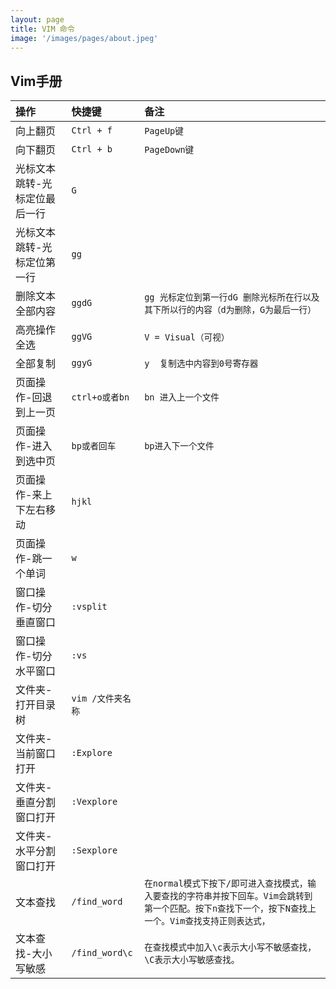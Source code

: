 ```yaml
---
layout: page
title: VIM 命令
image: '/images/pages/about.jpeg'
---
```


## Vim手册
| 操作                            | 	快捷键            | 	备注        |
|:-------------------------------|:---------------------|:-------------|
| 向上翻页                        | `Ctrl + f`           | `PageUp键`    |
| 向下翻页                        | `Ctrl + b`           | `PageDown键`   |
| 光标文本跳转-光标定位最后一行      | `G`                  | 	        |
| 光标文本跳转-光标定位第一行        | `gg`                 | 	        |
| 删除文本全部内容                 | `ggdG`               |`gg 光标定位到第一行dG 删除光标所在行以及其下所以行的内容（d为删除，G为最后一行）`|
| 高亮操作 全选                    | `ggVG`               | `V = Visual（可视）`        |
| 全部复制                        | `ggyG`               | `y  复制选中内容到0号寄存器`        |
| 页面操作-回退到上一页             | `ctrl+o或者bn`        | `bn 进入上一个文件`        |
| 页面操作-进入到选中页             | `bp或者回车`           | `bp进入下一个文件`        |
| 页面操作-来上下左右移动            | `hjkl`               | 	        |
| 页面操作-跳一个单词               | `w`                  | 	        |
| 窗口操作-切分垂直窗口             | `:vsplit`             | 	        |
| 窗口操作-切分水平窗口             | `:vs`                 | 	        |
| 文件夹-打开目录树                 | `vim /文件夹名称`      | 	        |
| 文件夹-当前窗口打开               | `:Explore`            | 	        |
| 文件夹-垂直分割窗口打开            | `:Vexplore`          | 	        |
| 文件夹-水平分割窗口打开            | `:Sexplore`          | 	        |
| 文本查找            | `/find_word`          |`在normal模式下按下/即可进入查找模式，输入要查找的字符串并按下回车。Vim会跳转到第一个匹配。按下n查找下一个，按下N查找上一个。Vim查找支持正则表达式，`|
| 文本查找-大小写敏感            | `/find_word\c`          |`在查找模式中加入\c表示大小写不敏感查找，\C表示大小写敏感查找。`	        |

